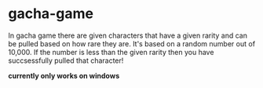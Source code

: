 # gacha-game
In gacha game there are given characters that have a given rarity and can be pulled based on how rare they are. It's based on a random number out of 10,000. If the number is less than the given rarity then you have succsessfully pulled that character!

<b>currently only works on windows</b>